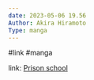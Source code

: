 ```yaml
---
date: 2023-05-06 19.56
Author: Akira Hiramoto  
Type: manga
---
```

#link  #manga 

link: [Prison school](https://anilist.co/manga/55297/Prison-School/)

